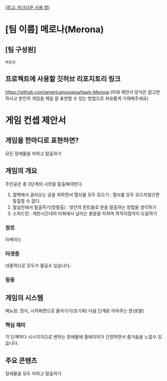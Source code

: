 [(참고: 마크다운 사용 법)](https://gist.github.com/ihoneymon/652be052a0727ad59601)

# [팀 이름] 메로나(Merona)
## [팀 구성원]
	박유진
## 프로젝트에 사용할 깃허브 리포지토리 링크
https://github.com/americanojoajoa/team-Merona
(아래 제안서 양식은 참고만 하시고 본인의 게임을 제일 잘 표현할 수 있는 방법으로 자유롭게 기재해주세요)
# 게임 컨셉 제안서
## 게임을 한마디로 표현하면?
 모든 장애물을 피하고 탈출하기
## 게임의 개요
 주인공은 총 3단계의 시련을 탈출해야한다.
 1. 절벽에서 굴러오는 공을 피하면서 열쇠를 모두 모으기
    : 열쇠를 모두 모으지않으면 탈출할 수 없다
 2. 밀실안에서 탈출하기(방탈출)
    : 방안의 힌트들로 문을 탈출하는 방법을 생각하기
 3. 스피드런
    : 제한시간내의 타워에서 날리는 총알을 피하여 목적지점까지 도달하기
### 장르
 아케이드
### 타겟층
 대중적으로 모두가 즐길수 있습니다.
### 등등
## 게임의 시스템
  메뉴창: 정지, 시작화면으로 돌아가기(초기화)
  다음 단계로 이어주는 문(포탈)
### 핵심 재미
  각 단계마다 시시각각으로 변하는 장애물에 플레이어가 긴장하면서 즐거움을 느낄수 있습니다.
## 주요 콘텐츠
  장애물을 모두 피하고 탈출하기
